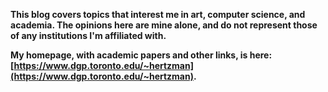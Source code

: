 **This blog covers topics that interest me in art, computer science, and academia. The opinions here are mine alone, and do not represent those of any institutions I'm affiliated with.**

**My homepage, with academic papers and other links, is here: [https://www.dgp.toronto.edu/~hertzman](https://www.dgp.toronto.edu/~hertzman).**


